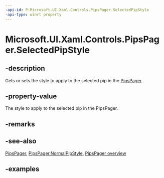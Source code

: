 ```yaml
---
-api-id: P:Microsoft.UI.Xaml.Controls.PipsPager.SelectedPipStyle
-api-type: winrt property
---
```


# Microsoft.UI.Xaml.Controls.PipsPager.SelectedPipStyle

<!--
public Windows.UI.Xaml.Style SelectedPipStyle { get; set; }
-->

## -description

Gets or sets the style to apply to the selected pip in the [PipsPager](pipspager.md).

## -property-value

The style to apply to the selected pip in the PipsPager.

## -remarks

## -see-also

[PipsPager](pipspager.md), [PipsPager.NormalPipStyle](pipspager_normalpipstyle.md), [PipsPager overview](/windows/apps/design/controls/pipspager)

## -examples
